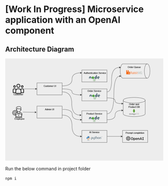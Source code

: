 # [Work In Progress] Microservice application with an OpenAI component

## Architecture Diagram
![Architecture](https://github.com/VishalLokam/microservice-application-with-openai/blob/main/Assets/Architecture-diagram.png)

Run the below command in project folder
```
npm i
```